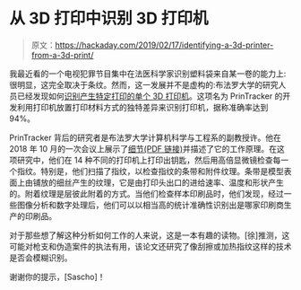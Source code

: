 # 从 3D 打印中识别 3D 打印机

> 原文：<https://hackaday.com/2019/02/17/identifying-a-3d-printer-from-a-3d-print/>

我最近看的一个电视犯罪节目集中在法医科学家识别塑料袋来自某一卷的能力上:很明显，这完全取决于条纹。然而，这一发展并不是虚构的:布法罗大学的研究人员已经发现如何[识别产生特定打印的单个 3D 打印机](http://www.buffalo.edu/ubnow/campus.host.html/content/shared/university/news/ub-reporter-articles/stories/2018/10/3d-printer-fingerprints.detail.html)。这项名为 PrinTracker 的开发利用打印机放置打印材料方式的独特差异来识别打印机，据称准确率达到 94%。

PrinTracker 背后的研究者是布法罗大学计算机科学与工程系的副教授许。他在 2018 年 10 月的一次会议上展示了[细节(PDF 链接)](https://cse.buffalo.edu/~wenyaoxu/papers/conference/xu-ccs2018.pdf)并描述了它的工作原理。在这项研究中，他们在 14 种不同的打印机上打印出钥匙，然后用高倍显微镜检查每一个指纹。特别是，他们扫描了指纹，以检查指纹的条带和附件纹理。条带是模型表面上由铺放的细丝产生的纹理，它是由打印头出口的进给速率、温度和形状产生的。附着纹理是层彼此附着的方式。当他们检查样本印刷品时，他们发现，经过一些图像分析和数字处理后，他们可以以相当高的统计准确性识别出是哪家印刷商生产的印刷品。

对于那些想了解这种分析如何工作的人来说，这是一本有趣的读物。[徐]推测，这可能对枪支和伪造案件的执法有用，该论文还研究了像刮擦或加热指纹这样的技术是否会模糊识别。

谢谢你的提示，[Sascho]！